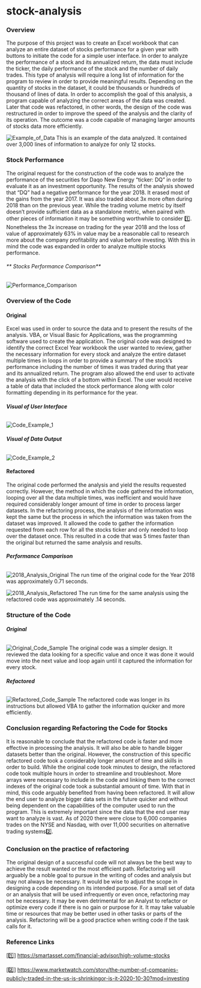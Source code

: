 # stock-analysis

### **Overview** ### 
The purpose of this project was to create an Excel workbook that can analyze an entire dataset of stocks performance for a given year with buttons to initiate the code for a simple user interface. In order to analyze the performance of a stock and its annualized return, the data must include the ticker, the daily performance of the stock and the number of daily trades. This type of analysis will require a long list of information for the program to review in order to provide meaningful results. Depending on the quantity of stocks in the dataset, it could be thousands or hundreds of thousand of lines of data. In order to accomplish the goal of this analysis, a program capable of analyzing the correct areas of the data was created. Later that code was refactored, in other words, the design of the code was restructured in order to improve the speed of the analysis and the clarity of its operation. The outcome was a code capable of managing larger amounts of stocks data more efficiently. 

![Example_of_Data](https://user-images.githubusercontent.com/85839235/124511435-1c0e3400-dda4-11eb-9124-74919f7f7714.png)
This is an example of the data analyzed. It contained over 3,000 lines of information to analyze for only 12 stocks. 

### **Stock Performance**
The original request for the construction of the code was to analyze the performance of the securities for Daqo New Energy “ticker: DQ” in order to evaluate it as an investment opportunity. The results of the analysis showed that “DQ” had a negative performance for the year 2018. It erased most of the gains from the year 2017. It was also traded about 3x more often during 2018 than on the previous year. While the trading volume metric by itself doesn’t provide sufficient data as a standalone metric, when paired with other pieces of information it may be something worthwhile to consider 1️⃣. Nonetheless the 3x increase on trading for the year 2018 and the loss of value of approximately 63% in value may be a reasonable call to research more about the company profitability and value before investing. With this in mind the code was expanded in order to analyze multiple stocks performance. 

###### ** Stocks Performance Comparison**
![Performance_Comparison](https://user-images.githubusercontent.com/85839235/124512938-a1471800-dda7-11eb-8ae0-c1e6031270ec.png)


### **Overview of the Code**

#### **Original**

Excel was used in order to source the data and to present the results of the analysis. VBA, or Visual Basic for Applications, was the programming software used to create the application. The original code was designed to identify the correct Excel Year workbook the user wanted to review, gather the necessary information for every stock and analyze the entire dataset multiple times in loops in order to provide a summary of the stock’s performance including the number of times it was traded during that year and its annualized return. The program also allowed the end user to activate the analysis with the click of a bottom within Excel. The user would receive a table of data that included the stock performance along with color formatting depending in its performance for the year. 

###### **Visual of User Interface**
![Code_Example_1](https://user-images.githubusercontent.com/85839235/124511713-c8e8b100-dda4-11eb-9f58-78f4f369194a.png)

###### **Visual of Data Output**
![Code_Example_2](https://user-images.githubusercontent.com/85839235/124511746-d9009080-dda4-11eb-96aa-34c49a8660d3.png)

#### **Refactored**
The original code performed the analysis and yield the results requested correctly. However, the method in which the code gathered the information, looping over all the data multiple times, was inefficient and would have required considerably longer amount of time in order to process larger datasets. In the refactoring process, the analysis of the information was kept the same but the process in which the information was taken from the dataset was improved. It allowed the code to gather the information requested from each row for all the stocks ticker and only needed to loop over the dataset once. This resulted in a code that was 5 times faster than the original but returned the same analysis and results. 

###### **Performance Comparison**
![2018_Analysis_Original](https://user-images.githubusercontent.com/85839235/124511851-11a06a00-dda5-11eb-95d6-40747dff0c7c.png)
The run time of the original code for the Year 2018 was approximately 0.71 seconds.

![2018_Analysis_Refactored](https://user-images.githubusercontent.com/85839235/124511886-20871c80-dda5-11eb-89fa-ccded11b8fd7.png)
The run time for the same analysis using the refactored code was approximately .14 seconds. 

### **Structure of the Code**
###### **Original**
![Original_Code_Sample](https://user-images.githubusercontent.com/85839235/124512063-870c3a80-dda5-11eb-9c86-dd53565053d6.png)
The original code was a simpler design. It reviewed the data looking for a specific value and once it was done it would move into the next value and loop again until it captured the information for every stock.

###### **Refactored**
![Refactored_Code_Sample](https://user-images.githubusercontent.com/85839235/124512092-955a5680-dda5-11eb-8bdd-abaee341f09f.png)
The refactored code was longer in its instructions but allowed VBA to gather the information quicker and more efficiently. 

### **Conclusion regarding Refactoring the Code for Stocks**
It is reasonable to conclude that the refactored code is faster and more effective in processing the analysis. It will also be able to handle bigger datasets better than the original. However, the construction of this specific refactored code took a considerably longer amount of time and skills in order to build. While the original code took minutes to design, the refactored code took multiple hours in order to streamline and troubleshoot. More arrays were necessary to include in the code and linking them to the correct indexes of the original code took a substantial amount of time. With that in mind, this code arguably benefited from having been refactored. It will allow the end user to analyze bigger data sets in the future quicker and without being dependent on the capabilities of the computer used to run the program. This is extremely important since the data that the end user may want to analyze is vast. As of 2020 there were close to 6,000 companies trades on the NYSE and Nasdaq, with over 11,000 securities on alternative trading systems2️⃣. 


### **Conclusion on the practice of refactoring**
The original design of a successful code will not always be the best way to achieve the result wanted or the most efficient path. Refactoring will arguably be a noble goal to pursue in the writing of codes and analysis but may not always be necessary. It would be wise to adjust the scope in designing a code depending on its intended purpose. For a small set of data or an analysis that will be used infrequently or even once, refactoring may not be necessary. It may be even detrimental for an Analyst to refactor or optimize every code if there is no gain or purpose for it. It may take valuable time or resources that may be better used in other tasks or parts of the analysis. Refactoring will be a good practice when writing code if the task calls for it. 

### Reference Links

[1️⃣] https://smartasset.com/financial-advisor/high-volume-stocks

[2️⃣] https://www.marketwatch.com/story/the-number-of-companies-publicly-traded-in-the-us-is-shrinkingor-is-it-2020-10-30?mod=investing

